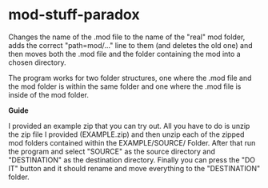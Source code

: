 # mod-stuff-paradox
Changes the name of the .mod file to the name of the "real" mod folder, adds the correct "path=mod/..." line to them (and deletes the old one) and then moves both the .mod file and the folder containing the mod into a chosen directory.

The program works for two folder structures, one where the .mod file and the mod folder is within the same folder and one where the .mod file is inside of the mod folder.

**Guide**

I provided an example zip that you can try out. All you have to do is unzip the zip file I provided (EXAMPLE.zip) and then unzip each of the zipped mod folders contained within the EXAMPLE/SOURCE/ Folder. After that run the program and select "SOURCE" as the source directory and "DESTINATION" as the destination directory. Finally you can press the "DO IT" button and it should rename and move everything to the "DESTINATION" folder.
